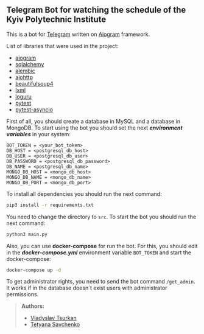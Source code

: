 ## Telegram Bot for watching the schedule of the Kyiv Polytechnic Institute
This is a bot for [Telegram](https://telegram.org/) written on [Aiogram](https://docs.aiogram.dev/en/latest/) framework.

List of libraries that were used in the project:
- [aiogram](https://docs.aiogram.dev/en/latest/)
- [sqlalchemy](https://docs.sqlalchemy.org/en/14/)
- [alembic](https://alembic.sqlalchemy.org/en/latest/)
- [aiohttp](https://docs.aiohttp.org/en/stable/)
- [beautifulsoup4](https://www.crummy.com/software/BeautifulSoup/bs4/doc/)
- [lxml](https://lxml.de/)
- [loguru](https://loguru.readthedocs.io/en/stable/)
- [pytest](https://docs.pytest.org/en/6.2.x/)
- [pytest-asyncio](https://github.com/pytest-dev/pytest-asyncio)

First of all, you should create a database in MySQL and a database in MongoDB.
To start using the bot you should set the next **_environment variables_** in your system:
```
BOT_TOKEN = <your_bot_token>
DB_HOST = <postgresql_db_host>
DB_USER = <postgresql_db_user>
DB_PASSWORD = <postgresql_db_password>
DB_NAME = <postgresql_db_name>
MONGO_DB_HOST = <mongo_db_host>
MONGO_DB_NAME = <mongo_db_name>
MONGO_DB_PORT = <mongo_db_port>
```
To install all dependencies you should run the next command:
```bash
pip3 install -r requirements.txt
```

You need to change the directory to `src`. To start the bot you should run the next command:
```bash
python3 main.py
```
Also, you can use **docker-compose** for run the bot. For this, you should edit in the **_docker-compose.yml_** 
environment variable `BOT_TOKEN` and start the docker-compose:
```bash
docker-compose up -d
```
To get administrator rights, you need to send the bot command `/get_admin`. 
It works if in the database doesn`t exist users with administrator permissions.
> **Authors:** 
> - [Vladyslav Tsurkan](https://t.me/vladyslavtsurkan)
> - [Tetyana Savchenko](https://t.me/leasael)